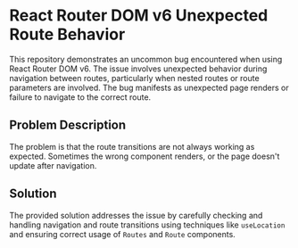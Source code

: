 # React Router DOM v6 Unexpected Route Behavior

This repository demonstrates an uncommon bug encountered when using React Router DOM v6. The issue involves unexpected behavior during navigation between routes, particularly when nested routes or route parameters are involved.  The bug manifests as unexpected page renders or failure to navigate to the correct route.

## Problem Description

The problem is that the route transitions are not always working as expected. Sometimes the wrong component renders, or the page doesn't update after navigation. 

## Solution

The provided solution addresses the issue by carefully checking and handling navigation and route transitions using techniques like `useLocation` and ensuring correct usage of `Routes` and `Route` components.
